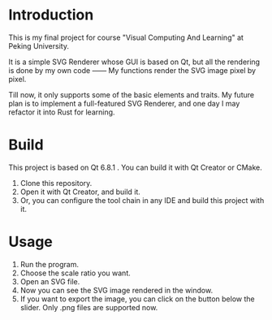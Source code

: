 # Introduction

This is my final project for course "Visual Computing And Learning" at Peking University.

It is a simple SVG Renderer whose GUI is based on Qt, but all the rendering is done by my own code —— My functions render the SVG image pixel by pixel.

Till now, it only supports some of the basic elements and traits. My future plan is to implement a full-featured SVG Renderer, and one day I may refactor it into Rust for learning.

# Build

This project is based on Qt 6.8.1 . You can build it with Qt Creator or CMake.

1. Clone this repository.
2. Open it with Qt Creator, and build it.
3. Or, you can configure the tool chain in any IDE and build this project with it.

# Usage

1. Run the program.
2. Choose the scale ratio you want.
3. Open an SVG file.
4. Now you can see the SVG image rendered in the window.
5. If you want to export the image, you can click on the button below the slider. Only .png files are supported now.